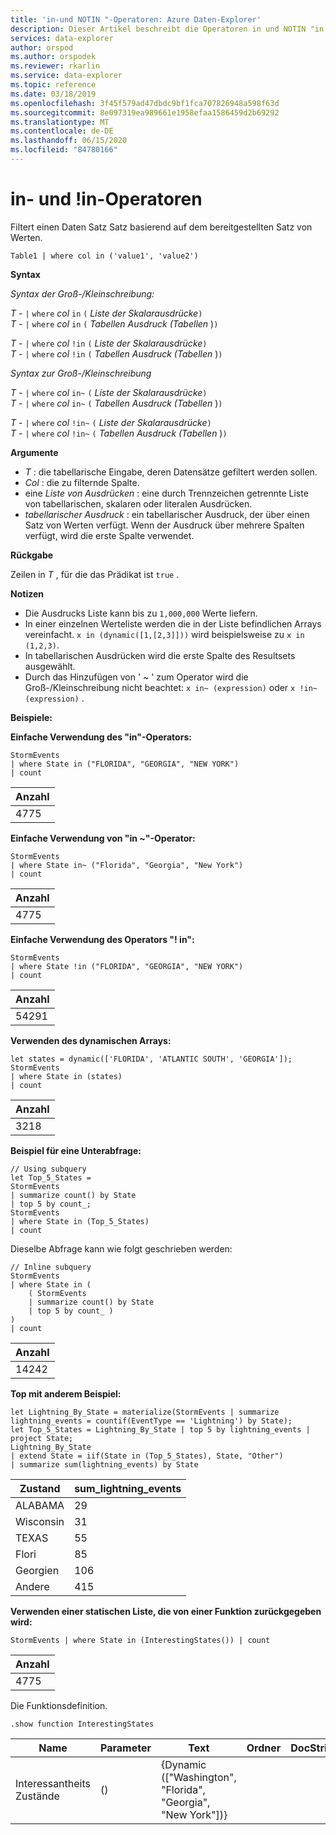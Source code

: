 ```yaml
---
title: 'in-und NOTIN "-Operatoren: Azure Daten-Explorer'
description: Dieser Artikel beschreibt die Operatoren in und NOTIN "in Azure Daten-Explorer.
services: data-explorer
author: orspod
ms.author: orspodek
ms.reviewer: rkarlin
ms.service: data-explorer
ms.topic: reference
ms.date: 03/18/2019
ms.openlocfilehash: 3f45f579ad47dbdc9bf1fca707826948a598f63d
ms.sourcegitcommit: 8e097319ea989661e1958efaa1586459d2b69292
ms.translationtype: MT
ms.contentlocale: de-DE
ms.lasthandoff: 06/15/2020
ms.locfileid: "84780166"
---
```

# <a name="in-and-in-operators"></a>in- und !in-Operatoren

Filtert einen Daten Satz Satz basierend auf dem bereitgestellten Satz von Werten.

```kusto
Table1 | where col in ('value1', 'value2')
```

**Syntax**

*Syntax der Groß-/Kleinschreibung:*

*T* - `|` `where` *col* `in` `(` *Liste der Skalarausdrücke*`)`   
*T* - `|` `where` *col* `in` `(` *Tabellen Ausdruck (Tabellen* )`)`   
 
*T* - `|` `where` *col* `!in` `(` *Liste der Skalarausdrücke*`)`  
*T* - `|` `where` *col* `!in` `(` *Tabellen Ausdruck (Tabellen* )`)`   

*Syntax zur Groß-/Kleinschreibung*

*T* - `|` `where` *col* `in~` `(` *Liste der Skalarausdrücke*`)`   
*T* - `|` `where` *col* `in~` `(` *Tabellen Ausdruck (Tabellen* )`)`   
 
*T* - `|` `where` *col* `!in~` `(` *Liste der Skalarausdrücke*`)`  
*T* - `|` `where` *col* `!in~` `(` *Tabellen Ausdruck (Tabellen* )`)`   

**Argumente**

* *T* : die tabellarische Eingabe, deren Datensätze gefiltert werden sollen.
* *Col* : die zu filternde Spalte.
* eine *Liste von Ausdrücken* : eine durch Trennzeichen getrennte Liste von tabellarischen, skalaren oder literalen Ausdrücken.
* *tabellarischer Ausdruck* : ein tabellarischer Ausdruck, der über einen Satz von Werten verfügt. Wenn der Ausdruck über mehrere Spalten verfügt, wird die erste Spalte verwendet.

**Rückgabe**

Zeilen in *T* , für die das Prädikat ist `true` .

**Notizen**

* Die Ausdrucks Liste kann bis zu `1,000,000` Werte liefern.
* In einer einzelnen Werteliste werden die in der Liste befindlichen Arrays vereinfacht. `x in (dynamic([1,[2,3]]))` wird beispielsweise zu `x in (1,2,3)`.
* In tabellarischen Ausdrücken wird die erste Spalte des Resultsets ausgewählt.
* Durch das Hinzufügen von ' ~ ' zum Operator wird die Groß-/Kleinschreibung nicht beachtet: `x in~ (expression)` oder `x !in~ (expression)` .

**Beispiele:**  

**Einfache Verwendung des "in"-Operators:**  

<!-- csl: https://help.kusto.windows.net:443/Samples -->
```kusto
StormEvents 
| where State in ("FLORIDA", "GEORGIA", "NEW YORK") 
| count
```

|Anzahl|
|---|
|4775|  


**Einfache Verwendung von "in ~"-Operator:**  

<!-- csl: https://help.kusto.windows.net:443/Samples -->
```kusto
StormEvents 
| where State in~ ("Florida", "Georgia", "New York") 
| count
```

|Anzahl|
|---|
|4775|  

**Einfache Verwendung des Operators "! in":**  

<!-- csl: https://help.kusto.windows.net:443/Samples -->
```kusto
StormEvents 
| where State !in ("FLORIDA", "GEORGIA", "NEW YORK") 
| count
```

|Anzahl|
|---|
|54291|  


**Verwenden des dynamischen Arrays:**

<!-- csl: https://help.kusto.windows.net:443/Samples -->
```kusto
let states = dynamic(['FLORIDA', 'ATLANTIC SOUTH', 'GEORGIA']);
StormEvents 
| where State in (states)
| count
```

|Anzahl|
|---|
|3218|


**Beispiel für eine Unterabfrage:**  

<!-- csl: https://help.kusto.windows.net:443/Samples -->
```kusto
// Using subquery
let Top_5_States = 
StormEvents
| summarize count() by State
| top 5 by count_; 
StormEvents 
| where State in (Top_5_States) 
| count
```

Dieselbe Abfrage kann wie folgt geschrieben werden:

<!-- csl: https://help.kusto.windows.net:443/Samples -->
```kusto
// Inline subquery 
StormEvents 
| where State in (
    ( StormEvents
    | summarize count() by State
    | top 5 by count_ )
) 
| count
```

|Anzahl|
|---|
|14242|  

**Top mit anderem Beispiel:**  

<!-- csl: https://help.kusto.windows.net:443/Samples -->
```kusto
let Lightning_By_State = materialize(StormEvents | summarize lightning_events = countif(EventType == 'Lightning') by State);
let Top_5_States = Lightning_By_State | top 5 by lightning_events | project State; 
Lightning_By_State
| extend State = iif(State in (Top_5_States), State, "Other")
| summarize sum(lightning_events) by State 
```

| Zustand     | sum_lightning_events |
|-----------|----------------------|
| ALABAMA   | 29                   |
| Wisconsin | 31                   |
| TEXAS     | 55                   |
| Flori   | 85                   |
| Georgien   | 106                  |
| Andere     | 415                  |

**Verwenden einer statischen Liste, die von einer Funktion zurückgegeben wird:**  

<!-- csl: https://help.kusto.windows.net:443/Samples -->
```kusto
StormEvents | where State in (InterestingStates()) | count

```

|Anzahl|
|---|
|4775|  

Die Funktionsdefinition.

<!-- csl: https://help.kusto.windows.net:443/Samples -->
```kusto
.show function InterestingStates
```

|Name|Parameter|Text|Ordner|DocString|
|---|---|---|---|---|
|Interessantheits Zustände|()|{Dynamic (["Washington", "Florida", "Georgia", "New York"])}
